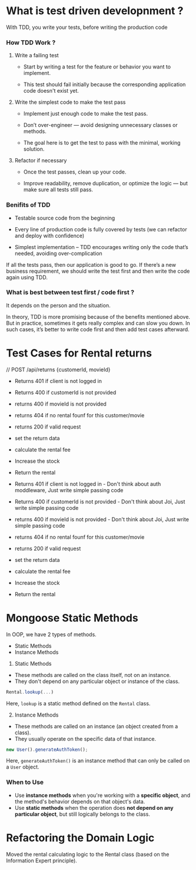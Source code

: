# What is test driven developnment ?

With TDD, you write your tests, before writing the production code

### How TDD Work ?

1. Write a failing test

   - Start by writing a test for the feature or behavior you want to implement.

   - This test should fail initially because the corresponding application code doesn't exist yet.

2. Write the simplest code to make the test pass

   - Implement just enough code to make the test pass.

   - Don’t over-engineer — avoid designing unnecessary classes or methods.

   - The goal here is to get the test to pass with the minimal, working solution.

3. Refactor if necessary

   - Once the test passes, clean up your code.

   - Improve readability, remove duplication, or optimize the logic — but make sure all tests still pass.

### Benifits of TDD

- Testable source code from the beginning

- Every line of production code is fully covered by tests (we can refactor and deploy with confidence)

- Simplest implementation – TDD encourages writing only the code that’s needed, avoiding over-complication

If all the tests pass, then our application is good to go. If there’s a new business requirement, we should write the test first and then write the code again using TDD.

### What is best between test first / code first ?

It depends on the person and the situation.

In theory, TDD is more promising because of the benefits mentioned above. But in practice, sometimes it gets really complex and can slow you down. In such cases, it’s better to write code first and then add test cases afterward.

# Test Cases for Rental returns

// POST /api/returns {customerId, movieId}

- Returns 401 if client is not logged in
- Returns 400 if customerId is not provided
- returns 400 if movieId is not provided
- returns 404 if no rental founf for this customer/movie
- returns 200 if valid request
- set the return data
- calculate the rental fee
- Increase the stock
- Return the rental

- Returns 401 if client is not logged in - Don't think about auth moddleware, Just write simple passing code
- Returns 400 if customerId is not provided - Don't think about Joi, Just write simple passing code
- returns 400 if movieId is not provided - Don't think about Joi, Just write simple passing code
- returns 404 if no rental founf for this customer/movie
- returns 200 if valid request
- set the return data
- calculate the rental fee
- Increase the stock
- Return the rental

# Mongoose Static Methods

In OOP, we have 2 types of methods.

- Static Methods
- Instance Methods

1. Static Methods

- These methods are called on the class itself, not on an instance.
- They don't depend on any particular object or instance of the class.

```javascript
Rental.lookup(...)
```

Here, `lookup` is a static method defined on the `Rental` class.

2. Instance Methods

- These methods are called on an instance (an object created from a class).
- They usually operate on the specific data of that instance.

```javascript
new User().generateAuthToken();
```

Here, `generateAuthToken()` is an instance method that can only be called on a `User` object.

### When to Use

- Use **instance methods** when you're working with a **specific object**, and the method's behavior depends on that object's data.
- Use **static methods** when the operation does **not depend on any particular object**, but still logically belongs to the class.

# Refactoring the Domain Logic

Moved the rental calculating logic to the Rental class (based on the Information Expert principle).
